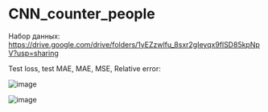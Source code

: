 # CNN_counter_people

Набор данных:
https://drive.google.com/drive/folders/1yEZzwlfu_8sxr2gIeyqx9flSD85kpNpV?usp=sharing

Test loss, test MAE, MAE, MSE, Relative error:

![image](https://user-images.githubusercontent.com/79151653/230718859-6b923c2a-05eb-4a42-a6b1-4523e004391f.png)

![image](https://user-images.githubusercontent.com/79151653/230719848-89cab6ef-15b7-43be-81b2-1fa4538f247e.png)


